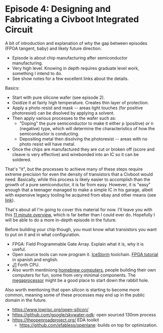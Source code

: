 # Episode 4: Designing and Fabricating a Civboot Integrated Circuit

A bit of introduction and explanation of why the gap between episodes
(FPGA tangent, baby) and likely future direction.

- Episode is about chip manufacturing after semiconductor manufacturing.
- Very high level. Knowing in depth requires graduate level work, something
  I intend to do.
- See show notes for a few excellent links about the details.

Basics:
- Start with pure silicone wafer (see episode 2).
- Oxidize it at fairly high temperature. Creates thin layer of protection.
- Apply a photo resist and mask -- areas light touches (for positive
  photoresist) can be disolved by applying a solvent.
- Then apply various processes to the wafer such as:
  - "Doping" the pure semiconductor to make it either p (positive) or n
    (negative) type, which will determine the characteristics of how the
    semiconductor is conducting.
  - Depositing metal then disolving the photoresist -- areas with no photo
    resist will have metal.
- Once the chips are manufactured they are cut or broken off (score and cleave
  is very effective) and wirebonded into an IC so it can be soldered.

That's "it", but the processes to achieve many of these steps require extreme
precision for even the density of transistors that a Civboot would need.
Basically, while this process is likely easier to accomplish than the growth of
a pure semiconductor, it is far from easy. However, it is "easy" enough that a
teenager managed to make a simple IC in his garage, albeit with expensive legacy
tooling he acquired from ebay and other means (see [link][sam]).

That's about all I'm going to cover this material for now. I'll leave you with
this [11 minute overview][11 minute overview], which is far better than I could
ever do. Hopefully I will be able to do a more in-depth episode in the future.

Before building your chip though, you must know what transistors you want to
put on it and in what configuration.

- FPGA: Field Programmable Gate Array. Explain what it is, why it is useful.
- Open source tools can now program it. [IceStorm][IceStorm] toolchain. [FPGA
  tutorial][FPGA tutorial] in spanish and english.
- [J1][J1] Forth CPU.
- Also worth mentiniong [homebrew computers](https://www.homebrewcpuring.org/),
  people building their own computers for fun, some from very minimal
  components. The [megaprocessor](http://www.megaprocessor.com/homebrew.html)
  might be a good place to start down the rabbit hole.

Also worth mentioning that open silicon is starting to become more common,
meaning some of these processes may end up in the public domain in the future.
- https://www.lowrisc.org/open-silicon/
- https://github.com/google/skywater-pdk: open sourced 130nm process
- https://theopenroadproject.org/ EDA toolkit
  - https://github.com/efabless/openlane: builds on top for optimization.

[sam]: http://sam.zeloof.xyz/first-ic/
[11 minute overview]: https://www.youtube.com/watch?v=bor0qLifjz4&list=PL2hQEhelNFBCksNvTalLOvO0ZbW9S_dDk
[IceStorm]: http://www.clifford.at/icestorm/
[FPGA tutorial]: https://github.com/Obijuan/open-fpga-verilog-tutorial/wiki
[J1]: https://www.excamera.com/sphinx/fpga-j1.html
